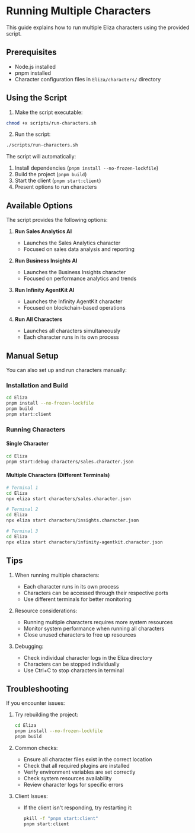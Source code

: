 # Running Multiple Characters

This guide explains how to run multiple Eliza characters using the provided script.

## Prerequisites

- Node.js installed
- pnpm installed
- Character configuration files in `Eliza/characters/` directory

## Using the Script

1. Make the script executable:
```bash
chmod +x scripts/run-characters.sh
```

2. Run the script:
```bash
./scripts/run-characters.sh
```

The script will automatically:
1. Install dependencies (`pnpm install --no-frozen-lockfile`)
2. Build the project (`pnpm build`)
3. Start the client (`pnpm start:client`)
4. Present options to run characters

## Available Options

The script provides the following options:

1. **Run Sales Analytics AI**
   - Launches the Sales Analytics character
   - Focused on sales data analysis and reporting

2. **Run Business Insights AI**
   - Launches the Business Insights character
   - Focused on performance analytics and trends

3. **Run Infinity AgentKit AI**
   - Launches the Infinity AgentKit character
   - Focused on blockchain-based operations

4. **Run All Characters**
   - Launches all characters simultaneously
   - Each character runs in its own process

## Manual Setup

You can also set up and run characters manually:

### Installation and Build
```bash
cd Eliza
pnpm install --no-frozen-lockfile
pnpm build
pnpm start:client
```

### Running Characters

#### Single Character
```bash
cd Eliza
pnpm start:debug characters/sales.character.json
```

#### Multiple Characters (Different Terminals)
```bash
# Terminal 1
cd Eliza
npx eliza start characters/sales.character.json

# Terminal 2
cd Eliza
npx eliza start characters/insights.character.json

# Terminal 3
cd Eliza
npx eliza start characters/infinity-agentkit.character.json
```

## Tips

1. When running multiple characters:
   - Each character runs in its own process
   - Characters can be accessed through their respective ports
   - Use different terminals for better monitoring

2. Resource considerations:
   - Running multiple characters requires more system resources
   - Monitor system performance when running all characters
   - Close unused characters to free up resources

3. Debugging:
   - Check individual character logs in the Eliza directory
   - Characters can be stopped individually
   - Use Ctrl+C to stop characters in terminal

## Troubleshooting

If you encounter issues:

1. Try rebuilding the project:
   ```bash
   cd Eliza
   pnpm install --no-frozen-lockfile
   pnpm build
   ```

2. Common checks:
   - Ensure all character files exist in the correct location
   - Check that all required plugins are installed
   - Verify environment variables are set correctly
   - Check system resources availability
   - Review character logs for specific errors

3. Client Issues:
   - If the client isn't responding, try restarting it:
     ```bash
     pkill -f "pnpm start:client"
     pnpm start:client
